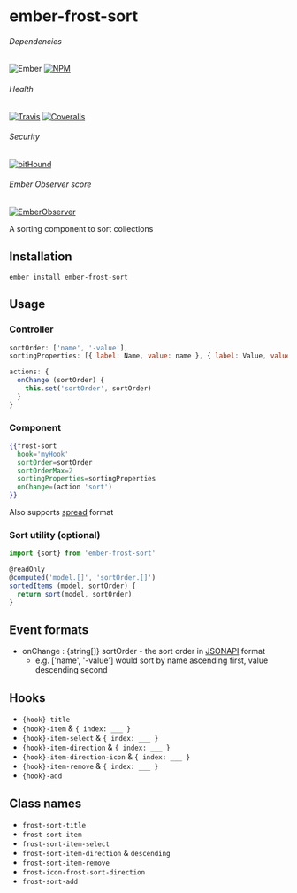 [ci-img]: https://img.shields.io/travis/ciena-frost/ember-frost-sort.svg "Travis CI Build Status"
[ci-url]: https://travis-ci.org/ciena-frost/ember-frost-sort

[cov-img]: https://img.shields.io/coveralls/ciena-frost/ember-frost-sort.svg "Coveralls Code Coverage"
[cov-url]: https://coveralls.io/github/ciena-frost/ember-frost-sort

[npm-img]: https://img.shields.io/npm/v/ember-frost-sort.svg "Version"
[npm-url]: https://www.npmjs.com/package/ember-frost-sort

[ember-observer-badge]: http://emberobserver.com/badges/ember-frost-sort.svg "Ember Observer score"
[ember-observer-badge-url]: http://emberobserver.com/addons/ember-frost-sort

[bithound-img]: https://www.bithound.io/github/ciena-blueplanet/ember-frost-sort/badges/score.svg "bitHound"
[bithound-url]: https://www.bithound.io/github/ciena-blueplanet/ember-frost-sort

[ember-img]: https://img.shields.io/badge/ember-1.12.2+-orange.svg "Ember 1.12.2+"

# ember-frost-sort

###### Dependencies
![Ember][ember-img]
[![NPM][npm-img]][npm-url]

###### Health

[![Travis][ci-img]][ci-url]
[![Coveralls][cov-img]][cov-url]

###### Security

[![bitHound][bithound-img]][bithound-url]

###### Ember Observer score
[![EmberObserver][ember-observer-badge]][ember-observer-badge-url]

A sorting component to sort collections

## Installation
```
ember install ember-frost-sort
```

## Usage
### Controller
```js
sortOrder: ['name', '-value'],
sortingProperties: [{ label: Name, value: name }, { label: Value, value: value }],

actions: {
  onChange (sortOrder) {
    this.set('sortOrder', sortOrder)
  }
}
```

### Component
```hbs
{{frost-sort
  hook='myHook'
  sortOrder=sortOrder
  sortOrderMax=2
  sortingProperties=sortingProperties
  onChange=(action 'sort')
}}
```
Also supports [spread](https://github.com/ciena-blueplanet/ember-spread) format 

### Sort utility (optional)
```js
import {sort} from 'ember-frost-sort'

@readOnly
@computed('model.[]', 'sortOrder.[]')
sortedItems (model, sortOrder) {
  return sort(model, sortOrder)
}
```

## Event formats
- onChange : {string[]} sortOrder - the sort order in [JSONAPI](http://jsonapi.org/format/#fetching-sorting) format
  - e.g. ['name', '-value'] would sort by name ascending first, value descending second

## Hooks
- `{hook}-title`
- `{hook}-item` & `{ index: ___ }`
- `{hook}-item-select` & `{ index: ___ }`
- `{hook}-item-direction` & `{ index: ___ }`
- `{hook}-item-direction-icon` & `{ index: ___ }`
- `{hook}-item-remove` & `{ index: ___ }`
- `{hook}-add`

## Class names
- `frost-sort-title`
- `frost-sort-item`
- `frost-sort-item-select`
- `frost-sort-item-direction` & `descending`
- `frost-sort-item-remove`
- `frost-icon-frost-sort-direction`
- `frost-sort-add`

